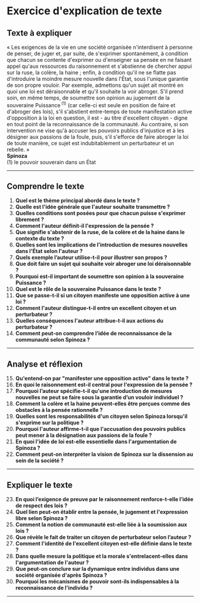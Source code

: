 # Exercice d'explication de texte

## Texte à expliquer

« Les exigences de la vie en une société organisée n'interdisent à personne de penser, de juger et, par suite, de s'exprimer spontanément, à condition que chacun se contente d'exprimer ou d'enseigner sa pensée en ne faisant appel qu'aux ressources du raisonnement et s'abstienne de chercher appui sur la ruse, la colère, la haine ; enfin, à condition qu'il ne se flatte pas d'introduire la moindre mesure nouvelle dans l'État, sous l'unique garantie de son propre vouloir. Par exemple, admettons qu'un sujet ait montré en quoi une loi est déraisonnable et qu'il souhaite la voir abroger. S'il prend soin, en même temps, de soumettre son opinion au jugement de la souveraine Puissance&#x202F;<sup>(1)</sup> (car celle-ci est seule en position de faire et d'abroger des lois), s'il s'abstient entre-temps de toute manifestation active d'opposition à la loi en question, il est - au titre d'excellent citoyen - digne en tout point de la reconnaissance de la communauté. Au contraire, si son intervention ne vise qu'à accuser les pouvoirs publics d'injustice et à les désigner aux passions de la foule, puis, s'il s'efforce de faire abroger la loi de toute manière, ce sujet est indubitablement un perturbateur et un rebelle. »<br/><b>Spinoza</b><br/>(1) le pouvoir souverain dans un État

---

## Comprendre le texte

1. **Quel est le thème principal abordé dans le texte ?**
2. **Quelle est l'idée générale que l'auteur souhaite transmettre ?**
3. **Quelles conditions sont posées pour que chacun puisse s'exprimer librement ?**
4. **Comment l'auteur définit-il l'expression de la pensée ?**
5. **Que signifie s'abstenir de la ruse, de la colère et de la haine dans le contexte du texte ?**
6. **Quelles sont les implications de l’introduction de mesures nouvelles dans l'État selon l'auteur ?**
7. **Quels exemple l’auteur utilise-t-il pour illustrer son propos ?**
8. **Que doit faire un sujet qui souhaite voir abroger une loi déraisonnable ?**
9. **Pourquoi est-il important de soumettre son opinion à la souveraine Puissance ?**
10. **Quel est le rôle de la souveraine Puissance dans le texte ?**
11. **Que se passe-t-il si un citoyen manifeste une opposition active à une loi ?**
12. **Comment l'auteur distingue-t-il entre un excellent citoyen et un perturbateur ?**
13. **Quelles conséquences l'auteur attribue-t-il aux actions du perturbateur ?**
14. **Comment peut-on comprendre l’idée de reconnaissance de la communauté selon Spinoza ?**

---

## Analyse et réflexion

15. **Qu'entend-on par "manifester une opposition active" dans le texte ?**
16. **En quoi le raisonnement est-il central pour l'expression de la pensée ?**
17. **Pourquoi l’auteur spécifie-t-il qu'une introduction de mesures nouvelles ne peut se faire sous la garantie d’un vouloir individuel ?**
18. **Comment la colère et la haine peuvent-elles être perçues comme des obstacles à la pensée rationnelle ?**
19. **Quelles sont les responsabilités d'un citoyen selon Spinoza lorsqu'il s'exprime sur la politique ?**
20. **Pourquoi l'auteur affirme-t-il que l'accusation des pouvoirs publics peut mener à la désignation aux passions de la foule ?**
21. **En quoi l'idée de loi est-elle essentielle dans l'argumentation de Spinoza ?**
22. **Comment peut-on interpréter la vision de Spinoza sur la dissension au sein de la société ?**

---

## Expliquer le texte

23. **En quoi l’exigence de preuve par le raisonnement renforce-t-elle l’idée de respect des lois ?**
24. **Quel lien peut-on établir entre la pensée, le jugement et l'expression libre selon Spinoza ?**
25. **Comment la notion de communauté est-elle liée à la soumission aux lois ?**
26. **Que révèle le fait de traiter un citoyen de perturbateur selon l’auteur ?**
27. **Comment l'identité de l'excellent citoyen est-elle définie dans le texte ?**
28. **Dans quelle mesure la politique et la morale s'entrelacent-elles dans l'argumentation de l'auteur ?**
29. **Que peut-on conclure sur la dynamique entre individus dans une société organisée d'après Spinoza ?**
30. **Pourquoi les mécanismes de pouvoir sont-ils indispensables à la reconnaissance de l'individu ?**

---